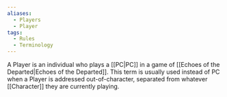 ```yaml
---
aliases:
  - Players
  - Player
tags:
  - Rules
  - Terminology
---
```

A Player is an individual who plays a [[PC|PC]] in a game of [[Echoes of the Departed|Echoes of the Departed]]. This term is usually used instead of PC when a Player is addressed out-of-character, separated from whatever [[Character]] they are currently playing.
